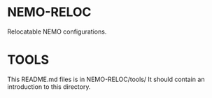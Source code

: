 # NEMO-RELOC
Relocatable NEMO configurations.

TOOLS
=====

This README.md files is in NEMO-RELOC/tools/
It should contain an introduction to this directory.
